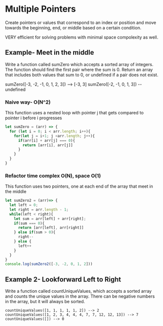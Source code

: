 # Multiple Pointers
Create pointers or values that correspond to an index or position and move towards the beginning, end, or middle based on a certain condition.

VERY efficient for solving problems with minimal space compolexity as well.

## Example- Meet in the middle
Write a function called sumZero which accepts a sorted array of integers. The function should find the first pair where the sum is 0. Return an array that includes both values that sum to 0, or undefined if a pair does not exist.

sumZero([-3, -2, -1, 0, 1, 2, 3]) --> [-3, 3]
sumZero([-2, -1, 0, 1, 3]) -- undefined



### Naive way- O(N^2)
This function uses a nested loop with pointer j that gets compared to pointer i before i progresses 

```js
let sumZero = (arr) => {
  for (let i = 0; i < arr.length; i++){
    for(let j = i+1; j <arr.length; j++){
      if(arr[i] + arr[j] === 0){
        return [arr[i], arr[j]]
      }
    }
  }
}
```



### Refactor time complex O(N), space O(1)
This function uses two pointers, one at each end of the array that meet in the middle

```js
let sumZero2 = (arr)=> {
  let left = 0;
  let right = arr.length - 1;
  while(left < right){
    let sum = arr[left] + arr[right];
    if(sum === 0){
      return [arr[left], arr[right]]
    } else if(sum > 0){
      right--
    } else {
      left++
    }
  } 
}
console.log(sumZero2([-3, -2, 0, 1, 2]))
```

## Example 2- Lookforward Left to Right
Write a function called countUniqueValues, which accepts a sorted array and counts the unique values in the array. There can be negative numbers in the array, but it will always be sorted.

```
countUniqueValues([1, 1, 1, 1, 1, 2]) --> 2
countUniqueValues([1, 2, 3, 4, 4, 4, 7, 7, 12, 12, 13]) --> 7
countUniqueValues([]) --> 0
```